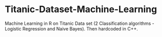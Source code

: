 # Titanic-Dataset-Machine-Learning
Machine Learning in R on Titanic Data set (2 Classification algorithms - Logistic Regression and Naive Bayes). Then hardcoded in C++.
